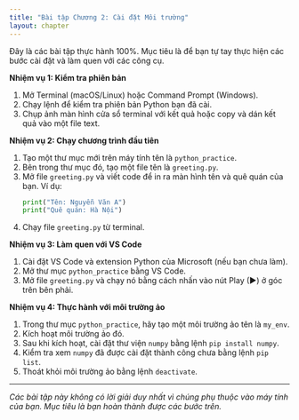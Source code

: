 ```yaml
---
title: "Bài tập Chương 2: Cài đặt Môi trường"
layout: chapter
---
```


Đây là các bài tập thực hành 100%. Mục tiêu là để bạn tự tay thực hiện các bước cài đặt và làm quen với các công cụ.

**Nhiệm vụ 1: Kiểm tra phiên bản**
1. Mở Terminal (macOS/Linux) hoặc Command Prompt (Windows).
2. Chạy lệnh để kiểm tra phiên bản Python bạn đã cài.
3. Chụp ảnh màn hình cửa sổ terminal với kết quả hoặc copy và dán kết quả vào một file text.

**Nhiệm vụ 2: Chạy chương trình đầu tiên**
1. Tạo một thư mục mới trên máy tính tên là `python_practice`.
2. Bên trong thư mục đó, tạo một file tên là `greeting.py`.
3. Mở file `greeting.py` và viết code để in ra màn hình tên và quê quán của bạn. Ví dụ:
   ```python
   print("Tên: Nguyễn Văn A")
   print("Quê quán: Hà Nội")
   ```
4. Chạy file `greeting.py` từ terminal.

**Nhiệm vụ 3: Làm quen với VS Code**
1. Cài đặt VS Code và extension Python của Microsoft (nếu bạn chưa làm).
2. Mở thư mục `python_practice` bằng VS Code.
3. Mở file `greeting.py` và chạy nó bằng cách nhấn vào nút Play (▶) ở góc trên bên phải.

**Nhiệm vụ 4: Thực hành với môi trường ảo**
1. Trong thư mục `python_practice`, hãy tạo một môi trường ảo tên là `my_env`.
2. Kích hoạt môi trường ảo đó.
3. Sau khi kích hoạt, cài đặt thư viện `numpy` bằng lệnh `pip install numpy`.
4. Kiểm tra xem `numpy` đã được cài đặt thành công chưa bằng lệnh `pip list`.
5. Thoát khỏi môi trường ảo bằng lệnh `deactivate`.

---
*Các bài tập này không có lời giải duy nhất vì chúng phụ thuộc vào máy tính của bạn. Mục tiêu là bạn hoàn thành được các bước trên.*